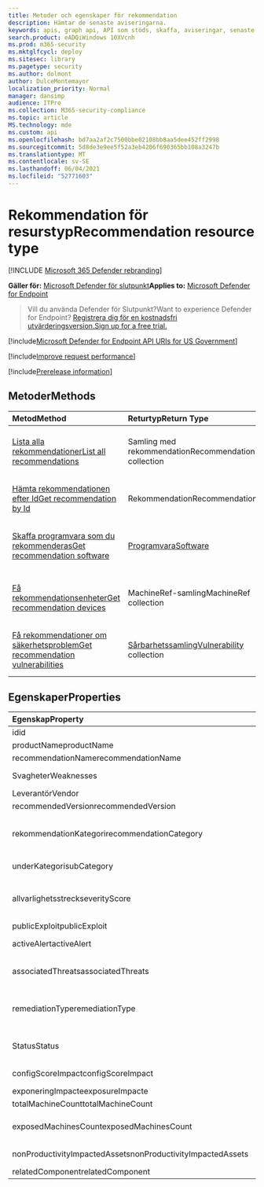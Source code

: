 ```yaml
---
title: Metoder och egenskaper för rekommendation
description: Hämtar de senaste aviseringarna.
keywords: apis, graph api, API som stöds, skaffa, aviseringar, senaste
search.product: eADQiWindows 10XVcnh
ms.prod: m365-security
ms.mktglfcycl: deploy
ms.sitesec: library
ms.pagetype: security
ms.author: dolmont
author: DulceMontemayor
localization_priority: Normal
manager: dansimp
audience: ITPro
ms.collection: M365-security-compliance
ms.topic: article
MS.technology: mde
ms.custom: api
ms.openlocfilehash: bd7aa2af2c7500bbe02108bb8aa5dee452ff2998
ms.sourcegitcommit: 5d8de3e9ee5f52a3eb4206f690365bb108a3247b
ms.translationtype: MT
ms.contentlocale: sv-SE
ms.lasthandoff: 06/04/2021
ms.locfileid: "52771603"
---
```

# <a name="recommendation-resource-type"></a><span data-ttu-id="b32af-104">Rekommendation för resurstyp</span><span class="sxs-lookup"><span data-stu-id="b32af-104">Recommendation resource type</span></span>

[!INCLUDE [Microsoft 365 Defender rebranding](../../includes/microsoft-defender.md)]


<span data-ttu-id="b32af-105">**Gäller för:** [Microsoft Defender för slutpunkt](https://go.microsoft.com/fwlink/?linkid=2154037)</span><span class="sxs-lookup"><span data-stu-id="b32af-105">**Applies to:** [Microsoft Defender for Endpoint](https://go.microsoft.com/fwlink/?linkid=2154037)</span></span>

> <span data-ttu-id="b32af-106">Vill du använda Defender för Slutpunkt?</span><span class="sxs-lookup"><span data-stu-id="b32af-106">Want to experience Defender for Endpoint?</span></span> [<span data-ttu-id="b32af-107">Registrera dig för en kostnadsfri utvärderingsversion.</span><span class="sxs-lookup"><span data-stu-id="b32af-107">Sign up for a free trial.</span></span>](https://www.microsoft.com/microsoft-365/windows/microsoft-defender-atp?ocid=docs-wdatp-exposedapis-abovefoldlink) 

[!include[Microsoft Defender for Endpoint API URIs for US Government](../../includes/microsoft-defender-api-usgov.md)]

[!include[Improve request performance](../../includes/improve-request-performance.md)]


[!include[Prerelease information](../../includes/prerelease.md)]

## <a name="methods"></a><span data-ttu-id="b32af-108">Metoder</span><span class="sxs-lookup"><span data-stu-id="b32af-108">Methods</span></span>
<span data-ttu-id="b32af-109">Metod</span><span class="sxs-lookup"><span data-stu-id="b32af-109">Method</span></span> |<span data-ttu-id="b32af-110">Returtyp</span><span class="sxs-lookup"><span data-stu-id="b32af-110">Return Type</span></span> |<span data-ttu-id="b32af-111">Beskrivning</span><span class="sxs-lookup"><span data-stu-id="b32af-111">Description</span></span>
:---|:---|:---
[<span data-ttu-id="b32af-112">Lista alla rekommendationer</span><span class="sxs-lookup"><span data-stu-id="b32af-112">List all recommendations</span></span>](get-all-recommendations.md) | <span data-ttu-id="b32af-113">Samling med rekommendation</span><span class="sxs-lookup"><span data-stu-id="b32af-113">Recommendation collection</span></span> | <span data-ttu-id="b32af-114">Hämtar en lista över alla säkerhetsrekommendationer som påverkar organisationen</span><span class="sxs-lookup"><span data-stu-id="b32af-114">Retrieves a list of all security recommendations affecting the organization</span></span>
[<span data-ttu-id="b32af-115">Hämta rekommendationen efter Id</span><span class="sxs-lookup"><span data-stu-id="b32af-115">Get recommendation by Id</span></span>](get-recommendation-by-id.md) | <span data-ttu-id="b32af-116">Rekommendation</span><span class="sxs-lookup"><span data-stu-id="b32af-116">Recommendation</span></span> | <span data-ttu-id="b32af-117">Hämtar en säkerhetsrekommendationer genom sitt ID</span><span class="sxs-lookup"><span data-stu-id="b32af-117">Retrieves a security recommendation by its ID</span></span>
[<span data-ttu-id="b32af-118">Skaffa programvara som du rekommenderas</span><span class="sxs-lookup"><span data-stu-id="b32af-118">Get recommendation software</span></span>](get-recommendation-software.md)| [<span data-ttu-id="b32af-119">Programvara</span><span class="sxs-lookup"><span data-stu-id="b32af-119">Software</span></span>](software.md) | <span data-ttu-id="b32af-120">Hämtar en säkerhetsrekommendationer för en viss programvara</span><span class="sxs-lookup"><span data-stu-id="b32af-120">Retrieves a security recommendation related to a specific software</span></span>
[<span data-ttu-id="b32af-121">Få rekommendationsenheter</span><span class="sxs-lookup"><span data-stu-id="b32af-121">Get recommendation devices</span></span>](get-recommendation-machines.md)|<span data-ttu-id="b32af-122">MachineRef-samling</span><span class="sxs-lookup"><span data-stu-id="b32af-122">MachineRef collection</span></span> | <span data-ttu-id="b32af-123">Hämtar en lista över enheter som är kopplade till säkerhetsrekommendationer</span><span class="sxs-lookup"><span data-stu-id="b32af-123">Retrieves a list of devices associated with the security recommendation</span></span>
[<span data-ttu-id="b32af-124">Få rekommendationer om säkerhetsproblem</span><span class="sxs-lookup"><span data-stu-id="b32af-124">Get recommendation vulnerabilities</span></span>](get-recommendation-vulnerabilities.md) | <span data-ttu-id="b32af-125">[Sårbarhetssamling](vulnerability.md)</span><span class="sxs-lookup"><span data-stu-id="b32af-125">[Vulnerability](vulnerability.md) collection</span></span> | <span data-ttu-id="b32af-126">Hämtar en lista över säkerhetsproblem som är knutna till säkerhetsrekommendationer</span><span class="sxs-lookup"><span data-stu-id="b32af-126">Retrieves a list of vulnerabilities associated with the security recommendation</span></span>


## <a name="properties"></a><span data-ttu-id="b32af-127">Egenskaper</span><span class="sxs-lookup"><span data-stu-id="b32af-127">Properties</span></span>
<span data-ttu-id="b32af-128">Egenskap</span><span class="sxs-lookup"><span data-stu-id="b32af-128">Property</span></span> |   <span data-ttu-id="b32af-129">Typ</span><span class="sxs-lookup"><span data-stu-id="b32af-129">Type</span></span>   |   <span data-ttu-id="b32af-130">Beskrivning</span><span class="sxs-lookup"><span data-stu-id="b32af-130">Description</span></span>
:---|:---|:---
<span data-ttu-id="b32af-131">id</span><span class="sxs-lookup"><span data-stu-id="b32af-131">id</span></span> | <span data-ttu-id="b32af-132">Sträng</span><span class="sxs-lookup"><span data-stu-id="b32af-132">String</span></span> | <span data-ttu-id="b32af-133">Rekommendations-ID</span><span class="sxs-lookup"><span data-stu-id="b32af-133">Recommendation ID</span></span>
<span data-ttu-id="b32af-134">productName</span><span class="sxs-lookup"><span data-stu-id="b32af-134">productName</span></span> | <span data-ttu-id="b32af-135">Sträng</span><span class="sxs-lookup"><span data-stu-id="b32af-135">String</span></span> | <span data-ttu-id="b32af-136">Namn på relaterad programvara</span><span class="sxs-lookup"><span data-stu-id="b32af-136">Related software name</span></span>  
<span data-ttu-id="b32af-137">recommendationName</span><span class="sxs-lookup"><span data-stu-id="b32af-137">recommendationName</span></span> | <span data-ttu-id="b32af-138">Sträng</span><span class="sxs-lookup"><span data-stu-id="b32af-138">String</span></span> | <span data-ttu-id="b32af-139">Rekommendationens namn</span><span class="sxs-lookup"><span data-stu-id="b32af-139">Recommendation name</span></span>
<span data-ttu-id="b32af-140">Svagheter</span><span class="sxs-lookup"><span data-stu-id="b32af-140">Weaknesses</span></span> | <span data-ttu-id="b32af-141">Long</span><span class="sxs-lookup"><span data-stu-id="b32af-141">Long</span></span> | <span data-ttu-id="b32af-142">Antal identifierade säkerhetsproblem</span><span class="sxs-lookup"><span data-stu-id="b32af-142">Number of discovered vulnerabilities</span></span>
<span data-ttu-id="b32af-143">Leverantör</span><span class="sxs-lookup"><span data-stu-id="b32af-143">Vendor</span></span> | <span data-ttu-id="b32af-144">Sträng</span><span class="sxs-lookup"><span data-stu-id="b32af-144">String</span></span> | <span data-ttu-id="b32af-145">Relaterade leverantörsnamn</span><span class="sxs-lookup"><span data-stu-id="b32af-145">Related vendor name</span></span>
<span data-ttu-id="b32af-146">recommendedVersion</span><span class="sxs-lookup"><span data-stu-id="b32af-146">recommendedVersion</span></span> | <span data-ttu-id="b32af-147">Sträng</span><span class="sxs-lookup"><span data-stu-id="b32af-147">String</span></span> | <span data-ttu-id="b32af-148">Rekommenderad version</span><span class="sxs-lookup"><span data-stu-id="b32af-148">Recommended version</span></span>
<span data-ttu-id="b32af-149">rekommendationKategori</span><span class="sxs-lookup"><span data-stu-id="b32af-149">recommendationCategory</span></span> | <span data-ttu-id="b32af-150">Sträng</span><span class="sxs-lookup"><span data-stu-id="b32af-150">String</span></span> | <span data-ttu-id="b32af-151">Kategorin Rekommendation.</span><span class="sxs-lookup"><span data-stu-id="b32af-151">Recommendation category.</span></span> <span data-ttu-id="b32af-152">Möjliga värden är: "Konton", "Program", "Nätverk", "OS", "SecurityStack"</span><span class="sxs-lookup"><span data-stu-id="b32af-152">Possible values are: "Accounts", "Application", "Network", "OS", "SecurityStack</span></span>
<span data-ttu-id="b32af-153">underKategori</span><span class="sxs-lookup"><span data-stu-id="b32af-153">subCategory</span></span> | <span data-ttu-id="b32af-154">Sträng</span><span class="sxs-lookup"><span data-stu-id="b32af-154">String</span></span> | <span data-ttu-id="b32af-155">Underkategorin Rekommendation</span><span class="sxs-lookup"><span data-stu-id="b32af-155">Recommendation sub-category</span></span>
<span data-ttu-id="b32af-156">allvarlighetsstreck</span><span class="sxs-lookup"><span data-stu-id="b32af-156">severityScore</span></span> | <span data-ttu-id="b32af-157">Double</span><span class="sxs-lookup"><span data-stu-id="b32af-157">Double</span></span> | <span data-ttu-id="b32af-158">Konfigurationens potentiella påverkan på organisationens Microsoft Secure Score för enheter (1–10)</span><span class="sxs-lookup"><span data-stu-id="b32af-158">Potential impact of the configuration to the organization's Microsoft Secure Score for Devices (1-10)</span></span>
<span data-ttu-id="b32af-159">publicExploit</span><span class="sxs-lookup"><span data-stu-id="b32af-159">publicExploit</span></span> | <span data-ttu-id="b32af-160">Boolesk</span><span class="sxs-lookup"><span data-stu-id="b32af-160">Boolean</span></span> | <span data-ttu-id="b32af-161">Offentlig sårbarhet är tillgänglig</span><span class="sxs-lookup"><span data-stu-id="b32af-161">Public exploit is available</span></span> 
<span data-ttu-id="b32af-162">activeAlert</span><span class="sxs-lookup"><span data-stu-id="b32af-162">activeAlert</span></span> | <span data-ttu-id="b32af-163">Boolesk</span><span class="sxs-lookup"><span data-stu-id="b32af-163">Boolean</span></span> | <span data-ttu-id="b32af-164">Aktiv avisering är kopplad till denna rekommendation</span><span class="sxs-lookup"><span data-stu-id="b32af-164">Active alert is associated with this recommendation</span></span>
<span data-ttu-id="b32af-165">associatedThreats</span><span class="sxs-lookup"><span data-stu-id="b32af-165">associatedThreats</span></span> | <span data-ttu-id="b32af-166">Strängsamling</span><span class="sxs-lookup"><span data-stu-id="b32af-166">String collection</span></span> | <span data-ttu-id="b32af-167">Rapporten hotanalys är associerad med den här rekommendationen</span><span class="sxs-lookup"><span data-stu-id="b32af-167">Threat analytics report is associated with this recommendation</span></span>
<span data-ttu-id="b32af-168">remediationType</span><span class="sxs-lookup"><span data-stu-id="b32af-168">remediationType</span></span> | <span data-ttu-id="b32af-169">Sträng</span><span class="sxs-lookup"><span data-stu-id="b32af-169">String</span></span> | <span data-ttu-id="b32af-170">Åtgärdstyp.</span><span class="sxs-lookup"><span data-stu-id="b32af-170">Remediation type.</span></span> <span data-ttu-id="b32af-171">Möjliga värden är: "ConfigurationChange","Update","Upgrade","Uninstall"</span><span class="sxs-lookup"><span data-stu-id="b32af-171">Possible values are: "ConfigurationChange","Update","Upgrade","Uninstall"</span></span>
<span data-ttu-id="b32af-172">Status</span><span class="sxs-lookup"><span data-stu-id="b32af-172">Status</span></span> | <span data-ttu-id="b32af-173">Uppräkning</span><span class="sxs-lookup"><span data-stu-id="b32af-173">Enum</span></span> | <span data-ttu-id="b32af-174">Status för rekommendations undantag.</span><span class="sxs-lookup"><span data-stu-id="b32af-174">Recommendation exception status.</span></span> <span data-ttu-id="b32af-175">Möjliga värden är: "Aktiv" och "Undantag"</span><span class="sxs-lookup"><span data-stu-id="b32af-175">Possible values are: "Active" and "Exception"</span></span>
<span data-ttu-id="b32af-176">configScoreImpact</span><span class="sxs-lookup"><span data-stu-id="b32af-176">configScoreImpact</span></span> | <span data-ttu-id="b32af-177">Double</span><span class="sxs-lookup"><span data-stu-id="b32af-177">Double</span></span> | <span data-ttu-id="b32af-178">Microsoft Secure Score för enheter påverkas</span><span class="sxs-lookup"><span data-stu-id="b32af-178">Microsoft Secure Score for Devices impact</span></span>
<span data-ttu-id="b32af-179">exponeringImpacte</span><span class="sxs-lookup"><span data-stu-id="b32af-179">exposureImpacte</span></span> | <span data-ttu-id="b32af-180">Double</span><span class="sxs-lookup"><span data-stu-id="b32af-180">Double</span></span> | <span data-ttu-id="b32af-181">Påverkan på exponeringsresultat</span><span class="sxs-lookup"><span data-stu-id="b32af-181">Exposure score impact</span></span>
<span data-ttu-id="b32af-182">totalMachineCount</span><span class="sxs-lookup"><span data-stu-id="b32af-182">totalMachineCount</span></span> | <span data-ttu-id="b32af-183">Long</span><span class="sxs-lookup"><span data-stu-id="b32af-183">Long</span></span> | <span data-ttu-id="b32af-184">Antal installerade enheter</span><span class="sxs-lookup"><span data-stu-id="b32af-184">Number of installed devices</span></span>
<span data-ttu-id="b32af-185">exposedMachinesCount</span><span class="sxs-lookup"><span data-stu-id="b32af-185">exposedMachinesCount</span></span> | <span data-ttu-id="b32af-186">Long</span><span class="sxs-lookup"><span data-stu-id="b32af-186">Long</span></span> | <span data-ttu-id="b32af-187">Antal installerade enheter som exponeras för säkerhetsproblem</span><span class="sxs-lookup"><span data-stu-id="b32af-187">Number of installed devices that are exposed to vulnerabilities</span></span>
<span data-ttu-id="b32af-188">nonProductivityImpactedAssets</span><span class="sxs-lookup"><span data-stu-id="b32af-188">nonProductivityImpactedAssets</span></span> | <span data-ttu-id="b32af-189">Long</span><span class="sxs-lookup"><span data-stu-id="b32af-189">Long</span></span> | <span data-ttu-id="b32af-190">Antal enheter som inte påverkas</span><span class="sxs-lookup"><span data-stu-id="b32af-190">Number of devices which are not affected</span></span>  
<span data-ttu-id="b32af-191">relatedComponent</span><span class="sxs-lookup"><span data-stu-id="b32af-191">relatedComponent</span></span> | <span data-ttu-id="b32af-192">Sträng</span><span class="sxs-lookup"><span data-stu-id="b32af-192">String</span></span> |  <span data-ttu-id="b32af-193">Relaterad programvarukomponent</span><span class="sxs-lookup"><span data-stu-id="b32af-193">Related software component</span></span>

